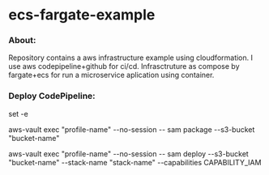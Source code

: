 # ecs-fargate-example

### About:

Repository contains a aws infrastructure example using cloudformation.
I use aws codepipeline+github for ci/cd. Infrasctruture as compose by fargate+ecs for run a microservice aplication using container.


### Deploy CodePipeline:

set -e

aws-vault exec "profile-name" --no-session -- sam package --s3-bucket "bucket-name"

aws-vault exec "profile-name" --no-session -- sam deploy --s3-bucket "bucket-name" --stack-name "stack-name" --capabilities CAPABILITY_IAM 
